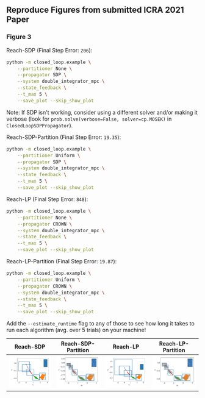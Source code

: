 ## Reproduce Figures from submitted ICRA 2021 Paper

### Figure 3

Reach-SDP (Final Step Error: `206`):
```bash
python -m closed_loop.example \
	--partitioner None \
	--propagator SDP \
	--system double_integrator_mpc \
	--state_feedback \
	--t_max 5 \
	--save_plot --skip_show_plot
```
Note: If SDP isn't working, consider using a different solver and/or making it verbose (look for `prob.solve(verbose=False, solver=cp.MOSEK)` in `ClosedLoopSDPPropagator`).

Reach-SDP-Partition (Final Step Error: `19.35`):
```bash
python -m closed_loop.example \
	--partitioner Uniform \
	--propagator SDP \
	--system double_integrator_mpc \
	--state_feedback \
	--t_max 5 \
	--save_plot --skip_show_plot
```

Reach-LP (Final Step Error: `848`):
```bash
python -m closed_loop.example \
	--partitioner None \
	--propagator CROWN \
	--system double_integrator_mpc \
	--state_feedback \
	--t_max 5 \
	--save_plot --skip_show_plot
```

Reach-LP-Partition (Final Step Error: `19.87`):
```bash
python -m closed_loop.example \
	--partitioner Uniform \
	--propagator CROWN \
	--system double_integrator_mpc \
	--state_feedback \
	--t_max 5 \
	--save_plot --skip_show_plot
```

Add the `--estimate_runtime` flag to any of those to see how long it takes to run each algorithm (avg. over 5 trials) on your machine!

Reach-SDP | Reach-SDP-Partition | Reach-LP | Reach-LP-Partition
------------ | ------------- | ------------- | -------------
![Reach-SDP](docs/_static/icra21/fig_3/double_integrator_mpc_None_SDP.png) | ![Reach-SDP-Partition](docs/_static/icra21/fig_3/double_integrator_mpc_Uniform_SDP.png) | ![Reach-LP](docs/_static/icra21/fig_3/double_integrator_mpc_None_CROWN.png) | ![Reach-LP-Partition](docs/_static/icra21/fig_3/double_integrator_mpc_Uniform_CROWN.png)


